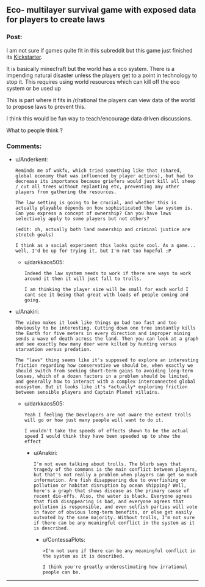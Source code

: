 ## Eco- multilayer survival game with exposed data for players to create laws

### Post:

I am not sure if games quite fit in this subreddit but this game just finished its [Kickstarter](https://www.kickstarter.com/projects/1037798999/eco-global-survival-game/description). 

It is basically minecfraft but the world has a eco system. There is a impending natural disaster unless the players get to a point in technology to stop it.   This requires using world resources which can kill off the  eco system or be used up

This is part where it fits in /r/rational the players can view data of the world to propose laws to prevent this.  

I think this would be fun way to teach/encourage data driven discussions. 


What to people think ?  

### Comments:

- u/Anderkent:
  ```
  Reminds me of wakfu, which tried something like that (shared, global economy that was influenced by player actions), but had to decrease its importance because griefers would just kill all sheep / cut all trees without replanting etc, preventing any other players from gathering the resources.

  The law setting is going to be crucial, and whether this is actually playable depends on how sophisticated the law system is. Can you express a concept of ownership? Can you have laws selectively apply to some players but not others?

  (edit: oh, actually both land ownership and criminal justice are stretch goals)

  I think as a social experiment this looks quite cool. As a game... well, I'd be up for trying it, but I'm not too hopeful ;P
  ```

  - u/darkkaos505:
    ```
    Indeed the law system needs to work if there are ways to work around it then it will just fall to trolls.  

    I am thinking the player size will be small for each world I cant see it being that great with loads of people coming and going.
    ```

- u/Anakiri:
  ```
  The video makes it look like things go bad too fast and too obviously to be interesting. Cutting down one tree instantly kills the Earth for five meters in every direction and improper mining sends a wave of death across the land. Then you can look at a graph and see exactly how many deer were killed by hunting versus starvation versus predation. 

  The "laws" thing seems like it's supposed to explore an interesting friction regarding how conservative we should be, when exactly we should switch from seeking short-term gains to avoiding long-term losses, which of a dozen factors in a problem should be limited, and generally how to interact with a complex interconnected global ecosystem. But it looks like it's *actually* exploring friction between sensible players and Captain Planet villains.
  ```

  - u/darkkaos505:
    ```
    Yeah I feeling the Developers are not aware the extent trolls will go or how just many people will want to do it.   

    I wouldn't take the speeds of effects shown to be the actual speed I would think they have been speeded up to show the effect
    ```

    - u/Anakiri:
      ```
      I'm not even talking about trolls. The blurb says that tragedy of the commons is the main conflict between players, but that's not really a problem when players can get so much information. Are fish disappearing due to overfishing or pollution or habitat disruption by ocean shipping? Well, here's a graph that shows disease as the primary cause of recent die-offs. Also, the water is black. Everyone agrees that fish disappearing is bad, and everyone agrees that pollution is responsible, and even selfish parties will vote in favor of obvious long-term benefits, or else get easily outvoted by the sane majority. Without trolls, I'm not sure if there can be any meaningful conflict in the system as it is described.
      ```

      - u/ContessaPlots:
        ```
        >I'm not sure if there can be any meaningful conflict in the system as it is described.

        I think you're greatly underestimating how irrational people can be.
        ```

---

